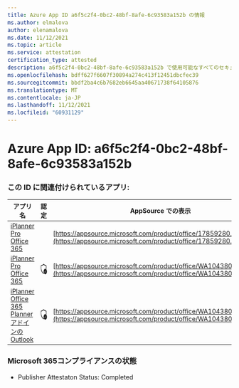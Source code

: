 ```yaml
---
title: Azure App ID a6f5c2f4-0bc2-48bf-8afe-6c93583a152b の情報
ms.author: elmalova
author: elenamalova
ms.date: 11/12/2021
ms.topic: article
ms.service: attestation
certification_type: attested
description: a6f5c2f4-0bc2-48bf-8afe-6c93583a152b で使用可能なすべてのセキュリティおよびコンプライアンス情報。
ms.openlocfilehash: bdff627f6607f30894a274c413f12451dbcfec39
ms.sourcegitcommit: bbdf2ba4c6b7682eb6645aa40671738f64105876
ms.translationtype: MT
ms.contentlocale: ja-JP
ms.lasthandoff: 11/12/2021
ms.locfileid: "60931129"
---
```

# <a name="azure-app-id-a6f5c2f4-0bc2-48bf-8afe-6c93583a152b"></a>Azure App ID: a6f5c2f4-0bc2-48bf-8afe-6c93583a152b


### <a name="apps-associated-with-this-id"></a>この ID に関連付けられているアプリ:
| **アプリ名** | **認定** | **AppSource での表示** |
|--------------|---------------|-----------------------|
| [iPlanner Pro Office 365](https://docs.microsoft.com/microsoft-365-app-certification/forward/17859280.iplannerpro) |  | [https://appsource.microsoft.com/product/office/17859280.iplannerpro](https://appsource.microsoft.com/product/office/17859280.iplannerpro) |
| [iPlanner Pro Office 365](https://docs.microsoft.com/microsoft-365-app-certification/forward/WA104380464) | <img alt="Certified application badge" src="../media/certified-badge.png" height="25" width="25" /> | [https://appsource.microsoft.com/product/office/WA104380464](https://appsource.microsoft.com/product/office/WA104380464) |
| [iPlanner Office 365 Planner アドインのOutlook](https://docs.microsoft.com/microsoft-365-app-certification/forward/WA104380147) | <img alt="Certified application badge" src="../media/certified-badge.png" height="25" width="25" /> | [https://appsource.microsoft.com/product/office/WA104380147](https://appsource.microsoft.com/product/office/WA104380147) |

### <a name="microsoft-365-app-compliance-status"></a>Microsoft 365コンプライアンスの状態
- Publisher Attestaton Status: Completed
